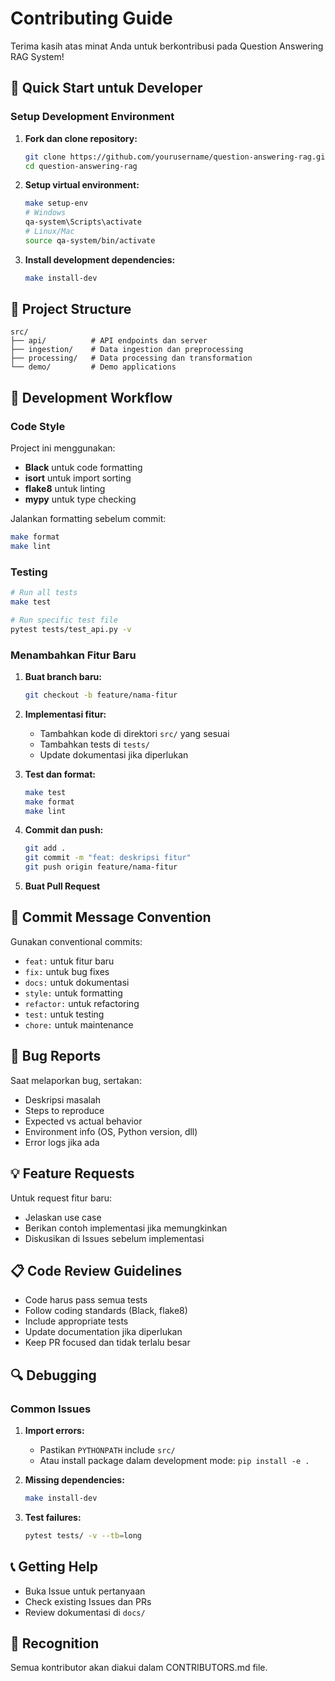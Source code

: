 # Contributing Guide

Terima kasih atas minat Anda untuk berkontribusi pada Question Answering RAG System!

## 🚀 Quick Start untuk Developer

### Setup Development Environment

1. **Fork dan clone repository:**

    ```bash
    git clone https://github.com/yourusername/question-answering-rag.git
    cd question-answering-rag
    ```

2. **Setup virtual environment:**

    ```bash
    make setup-env
    # Windows
    qa-system\Scripts\activate
    # Linux/Mac
    source qa-system/bin/activate
    ```

3. **Install development dependencies:**
    ```bash
    make install-dev
    ```

## 📁 Project Structure

```
src/
├── api/          # API endpoints dan server
├── ingestion/    # Data ingestion dan preprocessing
├── processing/   # Data processing dan transformation
└── demo/         # Demo applications
```

## 🔧 Development Workflow

### Code Style

Project ini menggunakan:

-   **Black** untuk code formatting
-   **isort** untuk import sorting
-   **flake8** untuk linting
-   **mypy** untuk type checking

Jalankan formatting sebelum commit:

```bash
make format
make lint
```

### Testing

```bash
# Run all tests
make test

# Run specific test file
pytest tests/test_api.py -v
```

### Menambahkan Fitur Baru

1. **Buat branch baru:**

    ```bash
    git checkout -b feature/nama-fitur
    ```

2. **Implementasi fitur:**

    - Tambahkan kode di direktori `src/` yang sesuai
    - Tambahkan tests di `tests/`
    - Update dokumentasi jika diperlukan

3. **Test dan format:**

    ```bash
    make test
    make format
    make lint
    ```

4. **Commit dan push:**

    ```bash
    git add .
    git commit -m "feat: deskripsi fitur"
    git push origin feature/nama-fitur
    ```

5. **Buat Pull Request**

## 📝 Commit Message Convention

Gunakan conventional commits:

-   `feat:` untuk fitur baru
-   `fix:` untuk bug fixes
-   `docs:` untuk dokumentasi
-   `style:` untuk formatting
-   `refactor:` untuk refactoring
-   `test:` untuk testing
-   `chore:` untuk maintenance

## 🐛 Bug Reports

Saat melaporkan bug, sertakan:

-   Deskripsi masalah
-   Steps to reproduce
-   Expected vs actual behavior
-   Environment info (OS, Python version, dll)
-   Error logs jika ada

## 💡 Feature Requests

Untuk request fitur baru:

-   Jelaskan use case
-   Berikan contoh implementasi jika memungkinkan
-   Diskusikan di Issues sebelum implementasi

## 📋 Code Review Guidelines

-   Code harus pass semua tests
-   Follow coding standards (Black, flake8)
-   Include appropriate tests
-   Update documentation jika diperlukan
-   Keep PR focused dan tidak terlalu besar

## 🔍 Debugging

### Common Issues

1. **Import errors:**

    - Pastikan `PYTHONPATH` include `src/`
    - Atau install package dalam development mode: `pip install -e .`

2. **Missing dependencies:**

    ```bash
    make install-dev
    ```

3. **Test failures:**
    ```bash
    pytest tests/ -v --tb=long
    ```

## 📞 Getting Help

-   Buka Issue untuk pertanyaan
-   Check existing Issues dan PRs
-   Review dokumentasi di `docs/`

## 🙏 Recognition

Semua kontributor akan diakui dalam CONTRIBUTORS.md file.
